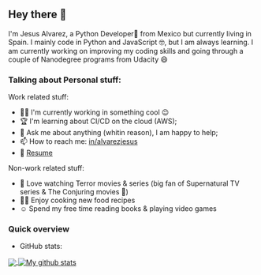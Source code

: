 ## Hey there 👋

I'm Jesus Alvarez, a Python Developer:rocket: from Mexico but currently living in Spain. I mainly code in Python and JavaScript :nerd_face:, but I am always learning. I am currently working on improving my coding skills and going through a couple of Nanodegree programs from Udacity :smile:

### Talking about Personal stuff:

Work related stuff:

- :man_technologist: I'm currently working in something cool :wink:
- :trophy: I'm learning about CI/CD on the cloud (AWS);
- :speech_balloon: Ask me about anything (whitin reason), I am happy to help;
- :mailbox: How to reach me: [in/alvarezjesus](https://www.linkedin.com/in/alvarez-jesus/)
- :memo: [Resume](https://drive.google.com/file/d/1gpNtRfzd-jod1f81sBsbFJjrUxvEJf7_/view?usp=sharing)

Non-work related stuff:

- :heartbeat: Love watching Terror movies & series (big fan of Supernatural TV series & The Conjuring movies :star_struck:)
- :cook: Enjoy cooking new food recipes
- :relaxed: Spend my free time reading books & playing video games



### Quick overview

* GitHub stats:  
<a href="https://github.com/anuraghazra/github-readme-stats">
  <!-- Change the `github-readme-stats.anuraghazra1.vercel.app` to `github-readme-stats.vercel.app`  -->
  <img align="center" src="https://github-readme-stats.vercel.app/api/top-langs/?username=jsgilberto&langs_count=8" />
</a>
<a href="https://github.com/anuraghazra/github-readme-stats">
  <img align="center" src="https://github-readme-stats.anuraghazra1.vercel.app/api?username=jsgilberto&show_icons=true&line_height=27&include_all_commits=true" alt="My github stats" />
</a> 
